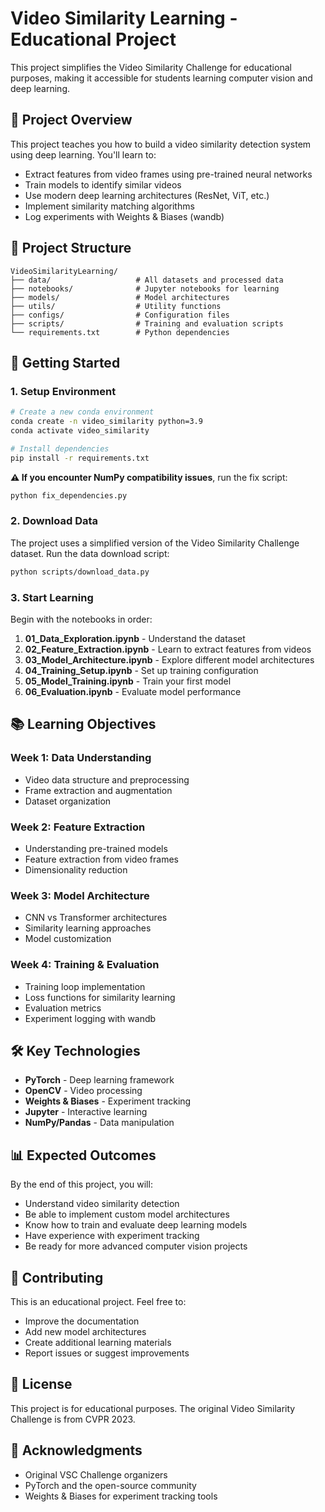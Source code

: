 # Video Similarity Learning - Educational Project

This project simplifies the Video Similarity Challenge for educational purposes, making it accessible for students learning computer vision and deep learning.

## 🎯 Project Overview

This project teaches you how to build a video similarity detection system using deep learning. You'll learn to:
- Extract features from video frames using pre-trained neural networks
- Train models to identify similar videos
- Use modern deep learning architectures (ResNet, ViT, etc.)
- Implement similarity matching algorithms
- Log experiments with Weights & Biases (wandb)

## 📁 Project Structure

```
VideoSimilarityLearning/
├── data/                   # All datasets and processed data
├── notebooks/              # Jupyter notebooks for learning
├── models/                 # Model architectures
├── utils/                  # Utility functions
├── configs/                # Configuration files
├── scripts/                # Training and evaluation scripts
└── requirements.txt        # Python dependencies
```

## 🚀 Getting Started

### 1. Setup Environment

```bash
# Create a new conda environment
conda create -n video_similarity python=3.9
conda activate video_similarity

# Install dependencies
pip install -r requirements.txt
```

**⚠️ If you encounter NumPy compatibility issues**, run the fix script:
```bash
python fix_dependencies.py
```

### 2. Download Data

The project uses a simplified version of the Video Similarity Challenge dataset. Run the data download script:

```bash
python scripts/download_data.py
```

### 3. Start Learning

Begin with the notebooks in order:

1. **01_Data_Exploration.ipynb** - Understand the dataset
2. **02_Feature_Extraction.ipynb** - Learn to extract features from videos
3. **03_Model_Architecture.ipynb** - Explore different model architectures
4. **04_Training_Setup.ipynb** - Set up training configuration
5. **05_Model_Training.ipynb** - Train your first model
6. **06_Evaluation.ipynb** - Evaluate model performance

## 📚 Learning Objectives

### Week 1: Data Understanding
- Video data structure and preprocessing
- Frame extraction and augmentation
- Dataset organization

### Week 2: Feature Extraction
- Understanding pre-trained models
- Feature extraction from video frames
- Dimensionality reduction

### Week 3: Model Architecture
- CNN vs Transformer architectures
- Similarity learning approaches
- Model customization

### Week 4: Training & Evaluation
- Training loop implementation
- Loss functions for similarity learning
- Evaluation metrics
- Experiment logging with wandb

## 🛠️ Key Technologies

- **PyTorch** - Deep learning framework
- **OpenCV** - Video processing
- **Weights & Biases** - Experiment tracking
- **Jupyter** - Interactive learning
- **NumPy/Pandas** - Data manipulation

## 📊 Expected Outcomes

By the end of this project, you will:
- Understand video similarity detection
- Be able to implement custom model architectures
- Know how to train and evaluate deep learning models
- Have experience with experiment tracking
- Be ready for more advanced computer vision projects

## 🤝 Contributing

This is an educational project. Feel free to:
- Improve the documentation
- Add new model architectures
- Create additional learning materials
- Report issues or suggest improvements

## 📄 License

This project is for educational purposes. The original Video Similarity Challenge is from CVPR 2023.

## 🙏 Acknowledgments

- Original VSC Challenge organizers
- PyTorch and the open-source community
- Weights & Biases for experiment tracking tools 